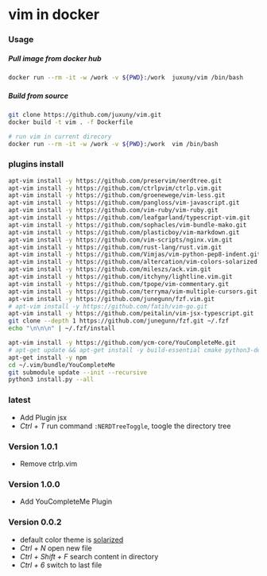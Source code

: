 vim in docker
=============

### Usage


##### Pull image from docker hub

```bash
docker run --rm -it -w /work -v ${PWD}:/work  juxuny/vim /bin/bash
```

##### Build from source

```bash
git clone https://github.com/juxuny/vim.git
docker build -t vim . -f Dockerfile

# run vim in current direcory
docker run --rm -it -w /work -v ${PWD}:/work  vim /bin/bash
```

### plugins install 

```bash
apt-vim install -y https://github.com/preservim/nerdtree.git
apt-vim install -y https://github.com/ctrlpvim/ctrlp.vim.git
apt-vim install -y https://github.com/groenewege/vim-less.git
apt-vim install -y https://github.com/pangloss/vim-javascript.git
apt-vim install -y https://github.com/vim-ruby/vim-ruby.git
apt-vim install -y https://github.com/leafgarland/typescript-vim.git
apt-vim install -y https://github.com/sophacles/vim-bundle-mako.git
apt-vim install -y https://github.com/plasticboy/vim-markdown.git
apt-vim install -y https://github.com/vim-scripts/nginx.vim.git
apt-vim install -y https://github.com/rust-lang/rust.vim.git
apt-vim install -y https://github.com/Vimjas/vim-python-pep8-indent.git
apt-vim install -y https://github.com/altercation/vim-colors-solarized.git
apt-vim install -y https://github.com/mileszs/ack.vim.git
apt-vim install -y https://github.com/itchyny/lightline.vim.git
apt-vim install -y https://github.com/tpope/vim-commentary.git
apt-vim install -y https://github.com/terryma/vim-multiple-cursors.git
apt-vim install -y https://github.com/junegunn/fzf.vim.git
# apt-vim install -y https://github.com/fatih/vim-go.git
apt-vim install -y https://github.com/peitalin/vim-jsx-typescript.git
git clone --depth 1 https://github.com/junegunn/fzf.git ~/.fzf
echo "\n\n\n" | ~/.fzf/install

apt-vim install -y https://github.com/ycm-core/YouCompleteMe.git
# apt-get update && apt-get install -y build-essential cmake python3-dev nodejs openjdk-11-jdk
apt-get install -y npm
cd ~/.vim/bundle/YouCompleteMe
git submodule update --init --recursive
python3 install.py --all
```

### latest

* Add Plugin jsx
* *Ctrl + T* run command `:NERDTreeToggle`, toogle the directory tree

### Version 1.0.1

* Remove ctrlp.vim

### Version 1.0.0

* Add YouCompleteMe Plugin

### Version 0.0.2

* default color theme is [solarized](https://github.com/altercation/vim-colors-solarized.git)
* *Ctrl + N* open new file
* *Ctrl + Shift + F* search content in directory
* *Ctrl + 6* switch to last file

